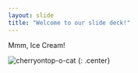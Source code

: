 ```yaml
---
layout: slide
title: "Welcome to our slide deck!"
---
```


Mmm, Ice Cream!

![cherryontop-o-cat](https://octodex.github.com/images/cherryontop-o-cat.png)
{: .center}
